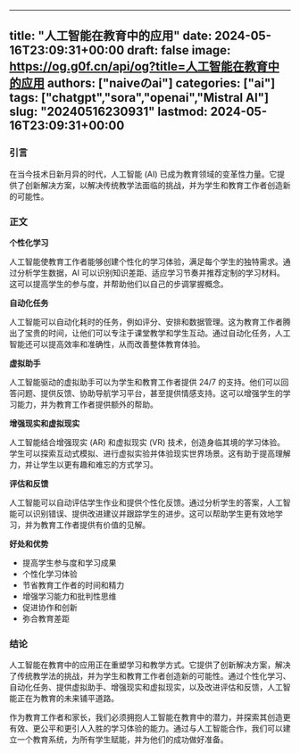
---
title: "人工智能在教育中的应用"
date: 2024-05-16T23:09:31+00:00
draft: false
image: https://og.g0f.cn/api/og?title=人工智能在教育中的应用
authors: ["naiveのai"]
categories: ["ai"]
tags: ["chatgpt","sora","openai","Mistral AI"]
slug: "20240516230931"
lastmod: 2024-05-16T23:09:31+00:00
---
### 引言

在当今技术日新月异的时代，人工智能 (AI) 已成为教育领域的变革性力量。它提供了创新解决方案，以解决传统教学法面临的挑战，并为学生和教育工作者创造新的可能性。

### 正文

**个性化学习**

人工智能使教育工作者能够创建个性化的学习体验，满足每个学生的独特需求。通过分析学生数据，AI 可以识别知识差距、适应学习节奏并推荐定制的学习材料。这可以提高学生的参与度，并帮助他们以自己的步调掌握概念。

**自动化任务**

人工智能可以自动化耗时的任务，例如评分、安排和数据管理。这为教育工作者腾出了宝贵的时间，让他们可以专注于课堂教学和学生互动。通过自动化任务，人工智能还可以提高效率和准确性，从而改善整体教育体验。

**虚拟助手**

人工智能驱动的虚拟助手可以为学生和教育工作者提供 24/7 的支持。他们可以回答问题、提供反馈、协助导航学习平台，甚至提供情感支持。这可以增强学生的学习能力，并为教育工作者提供额外的帮助。

**增强现实和虚拟现实**

人工智能结合增强现实 (AR) 和虚拟现实 (VR) 技术，创造身临其境的学习体验。学生可以探索互动式模拟、进行虚拟实验并体验现实世界场景。这有助于提高理解力，并让学生以更有趣和难忘的方式学习。

**评估和反馈**

人工智能可以自动评估学生作业和提供个性化反馈。通过分析学生的答案，人工智能可以识别错误、提供改进建议并跟踪学生的进步。这可以帮助学生更有效地学习，并为教育工作者提供有价值的见解。

**好处和优势**

- 提高学生参与度和学习成果
- 个性化学习体验
- 节省教育工作者的时间和精力
- 增强学习能力和批判性思维
- 促进协作和创新
- 弥合教育差距

### 结论

人工智能在教育中的应用正在重塑学习和教学方式。它提供了创新解决方案，解决了传统教学法的挑战，并为学生和教育工作者创造新的可能性。通过个性化学习、自动化任务、提供虚拟助手、增强现实和虚拟现实，以及改进评估和反馈，人工智能正在为教育的未来铺平道路。

作为教育工作者和家长，我们必须拥抱人工智能在教育中的潜力，并探索其创造更有效、更公平和更引人入胜的学习体验的能力。通过与人工智能合作，我们可以建立一个教育系统，为所有学生赋能，并为他们的成功做好准备。